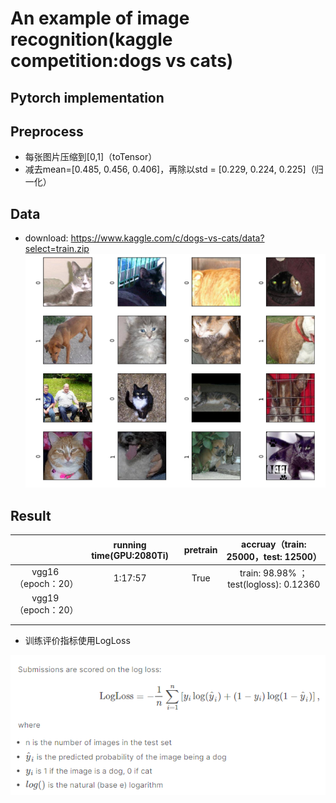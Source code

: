 # An example of image recognition(kaggle competition:dogs vs cats)

## Pytorch implementation

## Preprocess

* 每张图片压缩到[0,1]（toTensor）
* 减去mean=[0.485, 0.456, 0.406]，再除以std = [0.229, 0.224, 0.225]（归一化）

## Data

* download: https://www.kaggle.com/c/dogs-vs-cats/data?select=train.zip
![](./doc/222.png)

## Result

|                    | running time(GPU:2080Ti) | pretrain |  accruay（train: 25000，test: 12500）   |
| :----------------: | :----------------------: | :------: | :-------------------------------------: |
| vgg16（epoch：20） |         1:17:57          |   True   | train:  98.98% ；test(logloss): 0.12360 |
| vgg19（epoch：20） |                          |          |                                         |
|                    |                          |          |                                         |
|                    |                          |          |                                         |

* 训练评价指标使用LogLoss

![](./doc/111.png)
